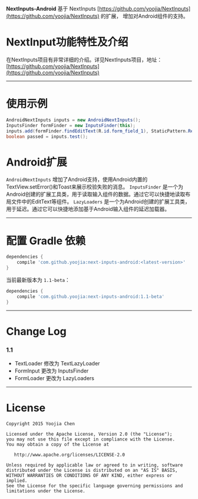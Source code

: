 
**NextInputs-Android** 基于 NextInputs [https://github.com/yoojia/NextInputs](https://github.com/yoojia/NextInputs) 的扩展，
增加对Android组件的支持。

# NextInput功能特性及介绍

在NextInputs项目有非常详细的介绍。详见NextInputs项目，地址：[https://github.com/yoojia/NextInputs](https://github.com/yoojia/NextInputs)

----

# 使用示例

```java
AndroidNextInputs inputs = new AndroidNextInputs();
InputsFinder formFinder = new InputsFinder(this);
inputs.add(formFinder.findEditText(R.id.form_field_1), StaticPattern.Required(), StaticPattern.ChineseMobile());
boolean passed = inputs.test();
```

# Android扩展

`AndroidNextInputs` 增加了Android支持，使用Android内置的TextView.setError()和Toast来展示校验失败的消息。
`InputsFinder` 是一个为Android创建的扩展工具类，用于读取输入组件的数据。通过它可以快捷地读取布局文件中的EditText等组件。
`LazyLoaders` 是一个为Android创建的扩展工具类，用于延迟。通过它可以快捷地添加基于Android输入组件的延迟加载器。

----

# 配置 Gradle 依赖

```groovy
dependencies {
    compile 'com.github.yoojia:next-inputs-android:<latest-version>'
}
```

当前最新版本为 `1.1-beta`：

```groovy
dependencies {
    compile 'com.github.yoojia:next-inputs-android:1.1-beta'
}
```
----

# Change Log

### 1.1

- TextLoader 修改为 TextLazyLoader
- FormInput 更改为 InputsFinder
- FormLoader 更改为 LazyLoaders

----

# License

    Copyright 2015 Yoojia Chen

    Licensed under the Apache License, Version 2.0 (the "License");
    you may not use this file except in compliance with the License.
    You may obtain a copy of the License at

       http://www.apache.org/licenses/LICENSE-2.0

    Unless required by applicable law or agreed to in writing, software
    distributed under the License is distributed on an "AS IS" BASIS,
    WITHOUT WARRANTIES OR CONDITIONS OF ANY KIND, either express or implied.
    See the License for the specific language governing permissions and
    limitations under the License.

